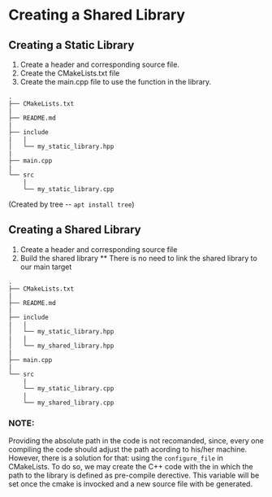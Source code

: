 # Creating a Shared Library

## Creating a Static Library

1. Create a header and corresponding source file.
2. Create the CMakeLists.txt file
3. Create the main.cpp file to use the function in the library.


```
.
├── CMakeLists.txt
|
├── README.md
|
├── include
|   |
│   └── my_static_library.hpp
|
├── main.cpp
|
└── src
    |
    └── my_static_library.cpp
```

(Created by tree -- ```apt install tree```)

## Creating a Shared Library

1. Create a header and corresponding source file
2. Build the shared library 
** There is no need to link the shared library to our main target

```
.
├── CMakeLists.txt
|
├── README.md
|
├── include
|   |
│   └── my_static_library.hpp
|   |
│   └── my_shared_library.hpp
|
├── main.cpp
|
└── src
    |
    └── my_static_library.cpp
    |
    └── my_shared_library.cpp

```

### NOTE:
Providing the absolute path in the code is not recomanded, since, every one compiling the code should adjust the path acording to his/her machine. However, there is a solution for that: using the ```configure_file``` in CMakeLists. To do so, we may create the C++ code with the in which the path to the library is defined as pre-compile derective. This variable will be set once the cmake is invocked and a new source file with be generated.  